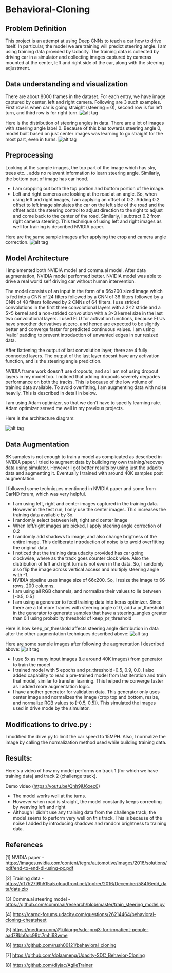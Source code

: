 # Behavioral-Cloning

## Problem Definition
This project is an attempt at using Deep CNNs to teach a car how to drive itself. In particular, the model we are training will predict steering angle. I am using training data provided by Udacity. The training data is collected by driving car in a simulator and collecting images captured by cameras mounted at the center, left and right side of the car, along with the steering adjustment.

## Data understanding and visualization
There are about 8000 frames in the dataset. For each entry, we have image captured by center, left and right camera. Following are 3 such examples. First row is when car is going straight (steering = 0), second row is for left turn, and third row is for right turn.
![alt tag](report_resources/sample_images_original.png)

Here is the distribution of steering angles in data. There are a lot of images with steering angle label 0. Because of this bias towards steering angle 0, model built based on just center images was learning to go straight for the most part, even in turns.
![alt tag](report_resources/steering_angle_distribution.png)

## Preprocessing
Looking at the sample images, the top part of the image which has sky, trees etc... adds no relevant information to learn steering angle. Similarly, the bottom part of image has car hood.
* I am cropping out both the top portion and bottom portion of the image.
* Left and right cameras are looking at the road at an angle. So, when using left and right images, I am applying an offset of 0.2. Adding 0.2 offset to left image simulates the car on the left side of the road and the offset adds the steering control to adjust direction to the right to adjust and come back to the center of the road. Similarly, I subtract 0.2 from right camera steering. This technique of using left and right images as well for training is described NVIDIA paper.

Here are the same sample images after applying the crop and camera angle correction.
![alt tag](report_resources/sample_images_cropped_corrected_angle.png)

## Model Architecture
I implemented both NVIDIA model and comma.ai model. After data augmentation, NVIDIA model performed better. NVIDIA model was able to drive a real world self driving car without human intervention.

The model consists of an input in the form of a 66x200 sized image which is fed into a CNN of 24 filters followed by a CNN of 36 filters followed by a CNN of 48 filters followed by 2 CNNs of 64 filters. I use strided convolutions in the first three convolutional layers with a 2×2 stride and a 5×5 kernel and a non-strided convolution with a 3×3 kernel size in the last two convolutional layers. I used ELU for activation functions, because ELUs have smoother derivatives at zero, and hence are expected to be slightly better and converge faster for predicted continuous values. I am using 'valid' padding to prevent introduction of unwanted edges in our resized data.

After flattening the output of last convolution layer, there are 4 fully connected layers. The output of the last layer doesnt have any activation function, and is the steering angle prediction.

NVIDIA frame work doesn't use dropouts, and so I am not using dropout layers in my model too. I noticed that adding dropouts severely degrades performance on both the tracks. This is because of the low volume of training data available. To avoid overfitting, I am augmenting data with noise heavily. This is described in detail in below.

I am using Adam optimizer, so that we don't have to specify learning rate. Adam optimizer served me well in my previous projects.

Here is the architecture diagram:

![alt tag](report_resources/nvidia_arch_diagram.png)

## Data Augmentation
8K samples is not enough to train a model as complicated as described in NVIDIA paper. I tried to augment data by building my own training/recovery data using simulator. However I got better results by using just the udacity data and augmenting it. Eventually I trained with around 40K samples post augmentation.

I followed some techniques mentioned in NVIDIA paper and some from CarND forum, which was very helpful.

* I am using left, right and center images captured in the training data. However in the test run, I only use the center images. This increases the training data available by 3x.
* I randomly select between left, right and center image
* When left/right images are picked, I apply steering angle correction of 0.2
* I randomly add shadows to image, and also change brigtness of the entire image. This deliberate introduction of noise is to avoid overfitting the original data.
* I noticed that the training data udacity provided has car going clockwise, where as the track goes counter clock wise. Also the distribution of left and right turns is not even in the data. So, I randomly also flip the image across vertical access and multiply steering angle with -1.
* NVIDIA pipeline uses image size of 66x200. So, I resize the image to 66 rows, 200 columns.
* I am using all RGB channels, and normalize their values to lie between [-0.5, 0.5]
* I am using a generator to feed training data into keras optimizer. Since there are a lot more frames with steering angle of 0, add a pr_threshold in the generator to generate samples that have a steering_angles greater than 0.1 using probablity threshold of keep_pr_threshold

Here is how keep_pr_threshold affects steering angle distribution in data after the other augmentation techniques described above:
![alt tag](report_resources/keep_pr_threshold_analysis.png)

Here are some sample images after following the augmentation I described above:
![alt tag](report_resources/sample_images_augmentation.png)

* I use 5x as many input images (i.e around 40K images) from generator to train the model
* I trained model with 5 epochs and pr_threshold=0.5, 0.9, 0.0. I also added capability to read a pre-trained model from last iteration and train that model, similar to transfer learning. This helped me converge faster as I added more augmentation logic.
* I have another generator for validation data. This generator only uses center image and normalizes the image (crop top and bottom, resize, and normalize RGB values to [-0.5, 0.5]). This simulated the images used in drive mode by the simulator.

## Modifications to drive.py :
I modified the drive.py to limit the car speed to 15MPH. Also, I normalize the image by calling the normalization method used while building training data.

## Results:
Here's a video of how my model performs on track 1 (for which we have training data) and track 2 (challenge track).

Demo video (https://youtu.be/Qnh9jU6xec0)

* The model works well at the turns.
* However when road is straight, the model constantly keeps correcting by weaving left and right
* Although I didn't use any training data from the challenge track, the model seems to perform very well on this track. This is because of the noise I added by introducing shadows and random brightness to training data.

## References

[1] NVIDIA paper -  https://images.nvidia.com/content/tegra/automotive/images/2016/solutions/pdf/end-to-end-dl-using-px.pdf

[2] Training data - https://d17h27t6h515a5.cloudfront.net/topher/2016/December/584f6edd_data/data.zip

[3] Comma.ai steering model - https://github.com/commaai/research/blob/master/train_steering_model.py

[4] https://carnd-forums.udacity.com/questions/26214464/behavioral-cloning-cheatsheet

[5] https://medium.com/@kikiorgg/sdc-proj3-for-impatient-people-aad78bb0dc99#.7mhi68wme

[6] https://github.com/rush00121/behavioral_cloning

[7] https://github.com/dolaameng/Udacity-SDC_Behavior-Cloning

[8] https://github.com/diyjac/AgileTrainer
